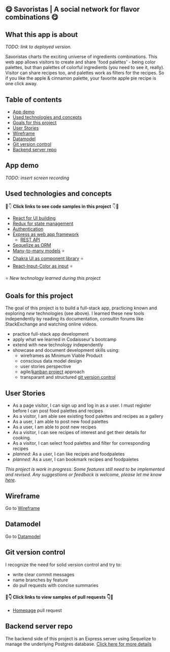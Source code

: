 ## 😋 Savoristas | A social network for flavor combinations 😋

## What this app is about

_TODO: link to deployed version._

Savoristas charts the exciting universe of ingredients combinations. This web app allows visitors to create and share 'food palettes' - being color palettes, but than palettes of colorful ingredients (you need to see it, really). Visitor can share recipes too, and palettes work as filters for the recipes. So if you like the apple & cinnamon palette, your favorite apple pie recipe is one click away.

## Table of contents

- [App demo](#App-demo)
- [Used technologies and concepts](#used-technologies-and-concepts)
- [Goals for this project](#goals-for-this-project)
- [User Stories](#user-stories)
- [Wireframe](#wireframe)
- [Datamodel](#datamodel)
- [Git version control](#git-version-control)
- [Backend server repo](#backend-server-repo)

## App demo

_TODO: insert screen recording_

## Used technologies and concepts

👀👇 **Click links to see code samples in this project** 👇👀

- [React for UI building](https://github.com/tdijkmans/savoristas-front/blob/master/src/App.js)
- [Redux for state management](https://github.com/tdijkmans/savoristas-front/tree/master/src/store)
- [Authentication](https://github.com/tdijkmans/savoristas-front/tree/master/src/store)
- [Express as web app framework](https://github.com/tdijkmans/savoristas-back/blob/master/index.js)
  - [REST API](https://github.com/tdijkmans/savoristas-back/blob/master/routers/recipes.js)
- [Sequelize as ORM](https://github.com/tdijkmans/savoristas-back/blob/master/index.js)
- [Many-to-many models](https://github.com/tdijkmans/savoristas-back/tree/master/models) ⭐
- [Chakra UI as component library](https://github.com/tdijkmans/savoristas-front/blob/master/src/components/Navigation/Drawermenu.js) ⭐
- [React-Input-Color as input](https://github.com/tdijkmans/savoristas-front/blob/master/src/components/CreatePaletteForm/index.js) ⭐

⭐ _New technology learned during this project_

## Goals for this project

The goal of this project is to build a full-stack app, practicing known and exploring _new_ technologies (see above). I learned these new tools independently by reading its documentation, consultin forums like StackExchange and watching online videos.

- practice full-stack app development
- apply what we learned in Codaisseur's bootcamp
- extend with new technology independently
- showcase and document development skills using:
  - wireframes as Minimum Viable Product
  - conscious data model design
  - user stories perspective
  - agile/[kanban project](https://github.com/users/tdijkmans/projects/1) approach
  - transparant and structured [git version control](#git-version-control)

## User Stories

- As a page visitor, I can sign up and log in as a user. I must register before I can post food palettes and recipes
- As a visitor, I am able see existing food palettes and recipes as a gallery
- As a user, I am able to post new food palettes
- As a user, I am able to post new recipes
- As a visitor, I can see recipes of interest and get their details for cooking.
- As a visitor, I can select food palettes and filter for corresponding recipes
- _planned:_ As a user, I can like recipes and foodpaletes
- _planned:_ As a user, I can bookmark recipes and foodpaletes

_This project is work in progress. Some features still need to be implemented and revised. Any suggestions or feedback is welcome, please let me know [here](https://www.linkedin.com/in/tdijkmans/)_.

## Wireframe

Go to [Wireframe](Wireframe.svg)

## Datamodel

Go to [Datamodel](Datamodel.svg)

## Git version control

I recognize the need for solid version control and try to:

- write clear commit messages
- name branches by feature
- do pull requests with concise summaries

#### 👀👇 Click links to view samples of pull requests 👇👀

- [Homepage](https://github.com/tdijkmans/savoristas-front/pull/4) pull request

## Backend server repo

The backend side of this project is an Express server using Sequelize to manage the underlying Postgres database. [Click here for more details](https://github.com/tdijkmans/savoristas-back)
